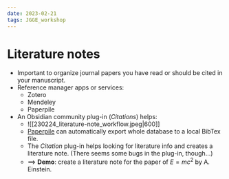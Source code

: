 ```yaml
---
date: 2023-02-21
tags: JGGE_workshop
---
```


# Literature notes

- Important to organize journal papers you have read or should be cited in your manuscript.
- Reference manager apps or services:
  - Zotero
  - Mendeley
  - Paperpile
- An Obsidian community plug-in (*Citations*) helps:
  - ![[230224_literature-note_workflow.jpeg|600]]
  - [Paperpile](https://paperpile.com) can automatically export whole database to a local BibTex file.
  - The *Citation* plug-in helps looking for literature info and creates a literature note. (There seems some bugs in the plug-in, though...)
  - ==> **Demo**: create a literature note for the paper of $E=mc^2$ by A. Einstein.

